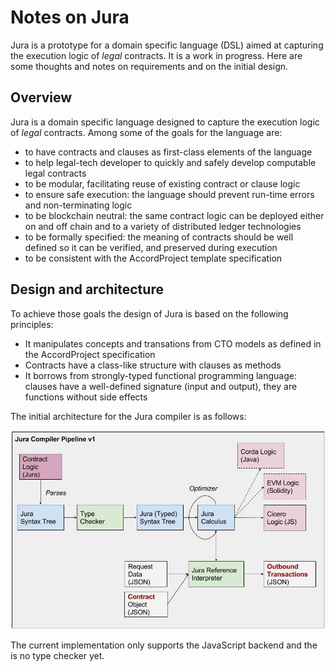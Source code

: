 # Notes on Jura

Jura is a prototype for a domain specific language (DSL) aimed at
capturing the execution logic of _legal_ contracts. It is a work in
progress. Here are some thoughts and notes on requirements and on the
initial design.

## Overview

Jura is a domain specific language designed to capture the execution logic of _legal_ contracts. Among some of the goals for the language are:
- to have contracts and clauses as first-class elements of the language
- to help legal-tech developer to quickly and safely develop computable legal contracts
- to be modular, facilitating reuse of existing contract or clause logic
- to ensure safe execution: the language should prevent run-time errors and non-terminating logic
- to be blockchain neutral: the same contract logic can be deployed either on and off chain and to a variety of distributed ledger technologies
- to be formally specified: the meaning of contracts should be well defined so it can be verified, and preserved during execution
- to be consistent with the AccordProject template specification

## Design and architecture

To achieve those goals the design of Jura is based on the following principles:
- It manipulates concepts and transations from CTO models as defined in the AccordProject specification
- Contracts have a class-like structure with clauses as methods 
- It borrows from strongly-typed functional programming language: clauses have a well-defined signature (input and output), they are functions without side effects

The initial architecture for the Jura compiler is as follows:

![alt text](./compilerstack.jpg "Jura Compiler")

The current implementation only supports the JavaScript backend and
the is no type checker yet.

